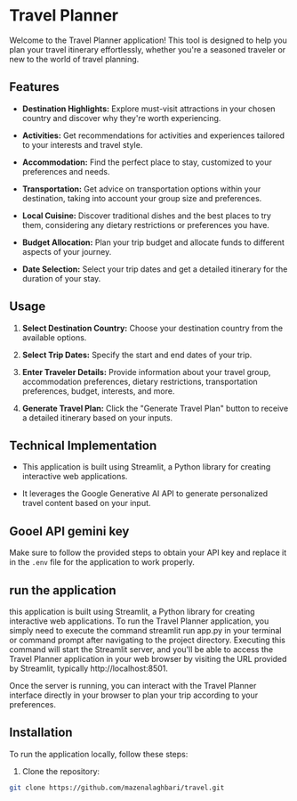 # Travel Planner

Welcome to the Travel Planner application! This tool is designed to help you plan your travel itinerary effortlessly, whether you're a seasoned traveler or new to the world of travel planning.

## Features

- **Destination Highlights:** Explore must-visit attractions in your chosen country and discover why they're worth experiencing.

- **Activities:** Get recommendations for activities and experiences tailored to your interests and travel style.

- **Accommodation:** Find the perfect place to stay, customized to your preferences and needs.

- **Transportation:** Get advice on transportation options within your destination, taking into account your group size and preferences.

- **Local Cuisine:** Discover traditional dishes and the best places to try them, considering any dietary restrictions or preferences you have.

- **Budget Allocation:** Plan your trip budget and allocate funds to different aspects of your journey.

- **Date Selection:** Select your trip dates and get a detailed itinerary for the duration of your stay.

## Usage

1. **Select Destination Country:** Choose your destination country from the available options.

2. **Select Trip Dates:** Specify the start and end dates of your trip.

3. **Enter Traveler Details:** Provide information about your travel group, accommodation preferences, dietary restrictions, transportation preferences, budget, interests, and more.

4. **Generate Travel Plan:** Click the "Generate Travel Plan" button to receive a detailed itinerary based on your inputs.

## Technical Implementation

- This application is built using Streamlit, a Python library for creating interactive web applications.

- It leverages the Google Generative AI API to generate personalized travel content based on your input.

##  Gooel API gemini key

Make sure to follow the provided steps to obtain your API key and replace it in the `.env` file for the application to work properly.

##  run the application
this application is built using Streamlit, a Python library for creating interactive web applications. To run the Travel Planner application, you simply need to execute the command streamlit run app.py in your terminal or command prompt after navigating to the project directory.
Executing this command will start the Streamlit server, and you'll be able to access the Travel Planner application in your web browser by visiting the URL provided by Streamlit, typically http://localhost:8501.

Once the server is running, you can interact with the Travel Planner interface directly in your browser to plan your trip according to your preferences.


## Installation

To run the application locally, follow these steps:

1. Clone the repository:
```bash
git clone https://github.com/mazenalaghbari/travel.git
